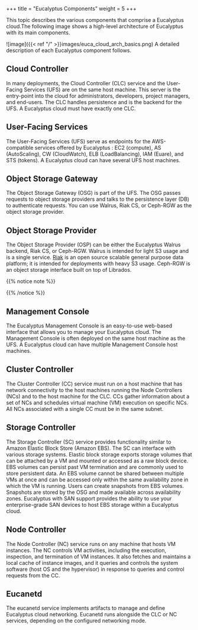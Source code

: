+++
title = "Eucalyptus Components"
weight = 5
+++

This topic describes the various components that comprise a Eucalyptus cloud.The following image shows a high-level architecture of Eucalyptus with its main components. 


![image]({{< ref "/" >}}images/euca_cloud_arch_basics.png)
A detailed description of each Eucalyptus component follows. 


## Cloud Controller
In many deployments, the Cloud Controller (CLC) service and the User-Facing Services (UFS) are on the same host machine. This server is the entry-point into the cloud for administrators, developers, project managers, and end-users. The CLC handles persistence and is the backend for the UFS. A Eucalyptus cloud must have exactly one CLC. 


## User-Facing Services
The User-Facing Services (UFS) serve as endpoints for the AWS-compatible services offered by Eucalyptus : EC2 (compute), AS (AutoScaling), CW (CloudWatch), ELB (LoadBalancing), IAM (Euare), and STS (tokens). A Eucalyptus cloud can have several UFS host machines. 


## Object Storage Gateway
The Object Storage Gateway (OSG) is part of the UFS. The OSG passes requests to object storage providers and talks to the persistence layer (DB) to authenticate requests. You can use Walrus, Riak CS, or Ceph-RGW as the object storage provider. 


## Object Storage Provider
The Object Storage Provider (OSP) can be either the Eucalyptus Walrus backend, Riak CS, or Ceph-RGW. Walrus is intended for light S3 usage and is a single service. [Riak](https://github.com/basho/riak) is an open source scalable general purpose data platform; it is intended for deployments with heavy S3 usage. Ceph-RGW is an object storage interface built on top of Librados. 


{{% notice note %}}

{{% /notice %}}

## Management Console
The Eucalyptus Management Console is an easy-to-use web-based interface that allows you to manage your Eucalyptus cloud. The Management Console is often deployed on the same host machine as the UFS. A Eucalyptus cloud can have multiple Management Console host machines. 


## Cluster Controller
The Cluster Controller (CC) service must run on a host machine that has network connectivity to the host machines running the Node Controllers (NCs) and to the host machine for the CLC. CCs gather information about a set of NCs and schedules virtual machine (VM) execution on specific NCs. All NCs associated with a single CC must be in the same subnet. 


## Storage Controller
The Storage Controller (SC) service provides functionality similar to Amazon Elastic Block Store (Amazon EBS). The SC can interface with various storage systems. Elastic block storage exports storage volumes that can be attached by a VM and mounted or accessed as a raw block device. EBS volumes can persist past VM termination and are commonly used to store persistent data. An EBS volume cannot be shared between multiple VMs at once and can be accessed only within the same availability zone in which the VM is running. Users can create snapshots from EBS volumes. Snapshots are stored by the OSG and made available across availability zones. Eucalyptus with SAN support provides the ability to use your enterprise-grade SAN devices to host EBS storage within a Eucalyptus cloud. 


## Node Controller
The Node Controller (NC) service runs on any machine that hosts VM instances. The NC controls VM activities, including the execution, inspection, and termination of VM instances. It also fetches and maintains a local cache of instance images, and it queries and controls the system software (host OS and the hypervisor) in response to queries and control requests from the CC. 


## Eucanetd
The eucanetd service implements artifacts to manage and define Eucalyptus cloud networking. Eucanetd runs alongside the CLC or NC services, depending on the configured networking mode. 

